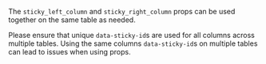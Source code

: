 The `sticky_left_column` and `sticky_right_column` props can be used together on the same table as needed.

Please ensure that unique `data-sticky-id`s are used for all columns across multiple tables. Using the same columns `data-sticky-id`s on multiple tables can lead to issues when using props.
